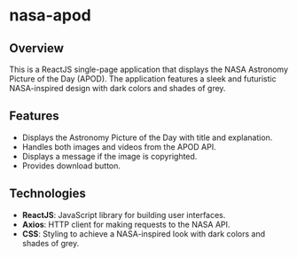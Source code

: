 # nasa-apod

## Overview
This is a ReactJS single-page application that displays the NASA Astronomy Picture of the Day (APOD). The application features a sleek and futuristic NASA-inspired design with dark colors and shades of grey.

## Features
- Displays the Astronomy Picture of the Day with title and explanation.
- Handles both images and videos from the APOD API.
- Displays a message if the image is copyrighted.
- Provides download button.

## Technologies
- **ReactJS**: JavaScript library for building user interfaces.
- **Axios**: HTTP client for making requests to the NASA API.
- **CSS**: Styling to achieve a NASA-inspired look with dark colors and shades of grey.
